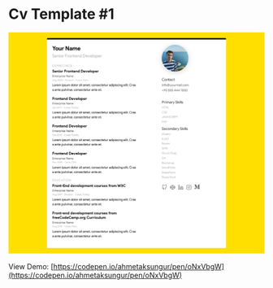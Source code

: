 # Cv Template #1

![Cv Template #1](https://github.com/Ahmetaksungur/You-can-use-html-cv-templates/blob/master/Cv%20Template%20%231/sample-image.jpg?raw=true)

View Demo: [https://codepen.io/ahmetaksungur/pen/oNxVbgW](https://codepen.io/ahmetaksungur/pen/oNxVbgW)


